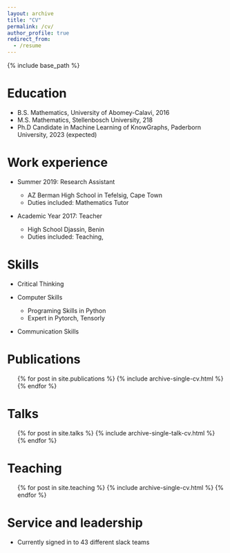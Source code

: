 ```yaml
---
layout: archive
title: "CV"
permalink: /cv/
author_profile: true
redirect_from:
  - /resume
---
```


{% include base_path %}

Education
======
* B.S. Mathematics, University of Abomey-Calavi, 2016
* M.S. Mathematics, Stellenbosch University, 218
* Ph.D Candidate in Machine Learning of KnowGraphs, Paderborn University, 2023 (expected)

Work experience
======
* Summer 2019: Research Assistant
  * AZ Berman High School in Tefelsig, Cape Town
  * Duties included: Mathematics Tutor

* Academic Year 2017: Teacher
  * High School Djassin, Benin
  * Duties included: Teaching, 
  
Skills
======
* Critical Thinking
* Computer Skills
  * Programing Skills in Python
  * Expert in Pytorch, Tensorly
  
* Communication Skills

Publications
======
  <ul>{% for post in site.publications %}
    {% include archive-single-cv.html %}
  {% endfor %}</ul>
  
Talks
======
  <ul>{% for post in site.talks %}
    {% include archive-single-talk-cv.html %}
  {% endfor %}</ul>
  
Teaching
======
  <ul>{% for post in site.teaching %}
    {% include archive-single-cv.html %}
  {% endfor %}</ul>
  
Service and leadership
======
* Currently signed in to 43 different slack teams
